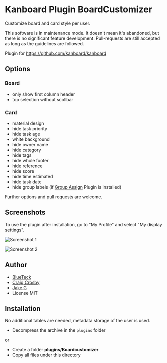 # Kanboard Plugin BoardCustomizer

Customize board and card style per user.

This software is in maintenance mode. It doesn't mean it's abandoned, but there is no significant feature development. Pull-requests are still accepted as long as the guidelines are followed.

Plugin for https://github.com/kanboard/kanboard


## Options

### Board
- only show first column header
- top selection without scollbar

### Card
- material design
- hide task priority
- hide task age
- white background
- hide owner name
- hide category
- hide tags
- hide whole footer
- hide reference
- hide score
- hide time estimated
- hide task date
- hide group labels (if [Group Assign](https://github.com/creecros/group_assign) Plugin is installed)

Further options and pull requests are welcome.

## Screenshots

To use the plugin after installation, go to "My Profile" and select "My display settings".

![Screenshot 1](https://user-images.githubusercontent.com/1961634/60758678-45135700-a01a-11e9-9c9d-23290daaddb7.png)

![Screenshot 2](https://user-images.githubusercontent.com/1961634/60758686-6f651480-a01a-11e9-8bb0-0afb13ba9a6e.png)

## Author

- [BlueTeck](https://github.com/BlueTeck)
- [Craig Crosby](https://github.com/creecros)
- [Jake G](https://github.com/jieiku)
- License MIT

## Installation

No additional tables are needed, metadata storage of the user is used.

- Decompress the archive in the `plugins` folder

or

- Create a folder **plugins/Boardcustomizer**
- Copy all files under this directory
